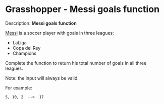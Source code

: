 # Grasshopper - Messi goals function
Description:
**Messi goals function**

[Messi](https://en.wikipedia.org/wiki/Lionel_Messi) is a soccer player with goals in three leagues:

* LaLiga
* Copa del Rey
* Champions

Complete the function to return his total number of goals in all three leagues.

Note: the input will always be valid.

For example:

```5, 10, 2  -->  17```